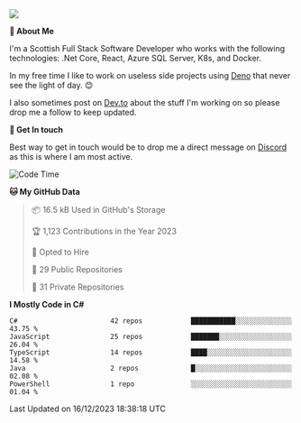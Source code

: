 <img src="https://github.com/jasonhughes94/jasonhughes94/blob/main/header.png?raw=true">

**:tangerine: About Me**

I'm a Scottish Full Stack Software Developer who works with the following technologies: .Net Core, React, Azure SQL Server, K8s, and Docker.

In my free time I like to work on useless side projects using [Deno](https://deno.land/) that never see the light of day. 😊

I also sometimes post on [Dev.to](https://dev.to/jasonhughes94) about the stuff I'm working on so please drop me a follow to keep updated.

**:speech_balloon: Get In touch**

Best way to get in touch would be to drop me a direct message on [Discord](https://discordapp.com/users/206498666976903169) as this is where I am most active.

<!--START_SECTION:waka-->
![Code Time](http://img.shields.io/badge/Code%20Time-1%2C121%20hrs%2017%20mins-blue)

**🐱 My GitHub Data** 

> 📦 16.5 kB Used in GitHub's Storage 
 > 
> 🏆 1,123 Contributions in the Year 2023
 > 
> 💼 Opted to Hire
 > 
> 📜 29 Public Repositories 
 > 
> 🔑 31 Private Repositories 
 > 
**I Mostly Code in C#** 

```text
C#                       42 repos            ███████████░░░░░░░░░░░░░░   43.75 % 
JavaScript               25 repos            ███████░░░░░░░░░░░░░░░░░░   26.04 % 
TypeScript               14 repos            ████░░░░░░░░░░░░░░░░░░░░░   14.58 % 
Java                     2 repos             █░░░░░░░░░░░░░░░░░░░░░░░░   02.08 % 
PowerShell               1 repo              ░░░░░░░░░░░░░░░░░░░░░░░░░   01.04 % 
```




 Last Updated on 16/12/2023 18:38:18 UTC
<!--END_SECTION:waka-->
